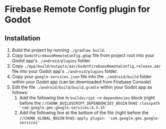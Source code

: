 # Firebase Remote Config plugin for Godot

## Installation

1. Build the project by running `./gradlew build`.
2. Copy `GodotFirebaseRemoteConfig.gdap` file from project root into your Godot app's `./android/plugins` folder.
3. Copy `./app/build/outputs/aar/GodotFirebaseRemoteConfig.release.aar` file into your Godot app's `./android/plugins` folder.
4. Copy your `google-services.json` file into the `./android/build` folder within your Godot app (can be downloaded from Firebase Console)
5. Edit the file `./android/build/build.gradle` within your Godot app as follows:
   1. Add the following line in `buildscript` --> `dependencies` block (right before the `//CHUNK_BUILDSCRIPT_DEPENDENCIES_BEGIN` line): `classpath 'com.google.gms:google-services:4.3.15'`
   2. Add the following line at the bottom of the file (right before the `//CHUNK_GLOBAL_BEGIN` line): `apply plugin: 'com.google.gms.google-services'`
